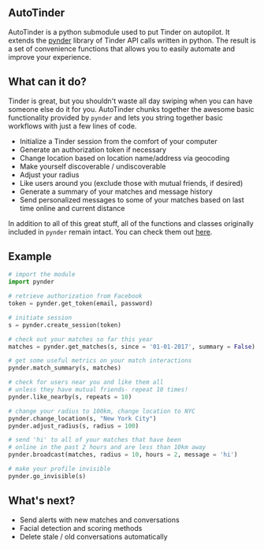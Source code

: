 ## AutoTinder

AutoTinder is a python submodule used to put Tinder on autopilot. It extends the [pynder](http://bit.ly/2iAVQg1) library of Tinder API calls written in python. The result is a set of convenience functions that allows you to easily automate and improve your experience.



## What can it do?

Tinder is great, but you shouldn't waste all day swiping when you can have someone else do it for you. AutoTinder chunks together the awesome basic functionality provided by `pynder` and lets you string together basic workflows with just a few lines of code.

* Initialize a Tinder session from the comfort of your computer
* Generate an authorization token if necessary
* Change location based on location name/address via geocoding
* Make yourself discoverable / undiscoverable
* Adjust your radius
* Like users around you (exclude those with mutual friends, if desired)
* Generate a summary of your matches and message history
* Send personalized messages to some of your matches based on last time online and current distance

In addition to all of this great stuff, all of the functions and classes originally included in `pynder` remain intact. You can check them out [here](http://bit.ly/2iAVQg1).

## Example

```python
# import the module
import pynder

# retrieve authorization from Facebook
token = pynder.get_token(email, password)

# initiate session
s = pynder.create_session(token)

# check out your matches so far this year
matches = pynder.get_matches(s, since = '01-01-2017', summary = False)

# get some useful metrics on your match interactions
pynder.match_summary(s, matches)

# check for users near you and like them all
# unless they have mutual friends- repeat 10 times!
pynder.like_nearby(s, repeats = 10)

# change your radius to 100km, change location to NYC
pynder.change_location(s, "New York City")
pynder.adjust_radius(s, radius = 100)

# send 'hi' to all of your matches that have been
# online in the past 2 hours and are less than 10km away
pynder.broadcast(matches, radius = 10, hours = 2, message = 'hi')

# make your profile invisible
pynder.go_invisible(s)
```

## What's next?

* Send alerts with new matches and conversations
* Facial detection and scoring methods
* Delete stale / old conversations automatically

